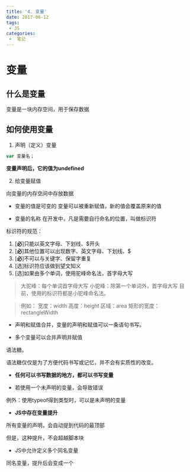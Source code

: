 ```yaml
---
title: '4. 变量'
date: 2017-06-12
tags:
 - JS
categories:
 -  笔记
---
```


# 变量

## 什么是变量

变量是一块内存空间，用于保存数据

## 如何使用变量

1. 声明（定义）变量

```js
var 变量名；
```
**变量声明后，它的值为undefined**

2. 给变量赋值

向变量的内存空间中存放数据

- 变量的值是可变的
变量可以被重新赋值，新的值会覆盖原来的值

- 变量的名称
在开发中，凡是需要自行命名的位置，叫做标识符

标识符的规范：

1. [**必**]只能以英文字母、下划线、$开头
2. [**必**]其他位置可以出现数字、英文字母、下划线、$
3. [**必**]不可以与关键字、保留字重复
4. [选]标识符应该做到望文知义
5. [选]如果由多个单词，使用驼峰命名法，首字母大写

>大驼峰：每个单词首字母大写
>小驼峰：除第一个单词外，首字母大写
>目前，使用的标识符都是小驼峰命名法。


>例如：
宽度：width
高度：height
区域：area
矩形的宽度：rectangleWidth

- 声明和赋值合并，变量的声明和赋值可以一条语句书写。

- 多个变量可以合并声明并赋值

语法糖。

语法糖仅仅是为了方便代码书写或记忆，并不会有实质性的改变。

- **任何可以书写数据的地方，都可以书写变量**
  
- 若使用一个未声明的变量，会导致错误


例外：使用typeof得到类型时，可以是未声明的变量

- **JS中存在变量提升**

所有变量的声明，会自动提到代码的最顶部

但是，这种提升，不会超越脚本块

- JS中允许定义多个同名变量

同名变量，提升后会变成一个


